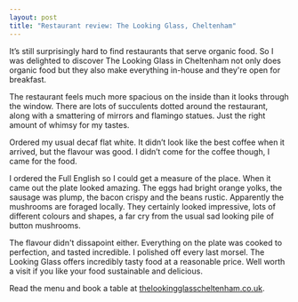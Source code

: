 ```yaml
---
layout: post
title: "Restaurant review: The Looking Glass, Cheltenham"
---
```


It’s still surprisingly hard to find restaurants that serve organic food. So I was delighted to discover The Looking Glass in Cheltenham not only does organic food but they also make everything in-house and they're open for breakfast.

The restaurant feels much more spacious on the inside than it looks through the window. There are lots of succulents dotted around the restaurant, along with a smattering of mirrors and flamingo statues. Just the right amount of whimsy for my tastes.

Ordered my usual decaf flat white. It didn’t look like the best coffee when it arrived, but the flavour was good. I didn’t come for the coffee though, I came for the food.

I ordered the Full English so I could get a measure of the place. When it came out the plate looked amazing. The eggs had bright orange yolks, the sausage was plump, the bacon crispy and the beans rustic. Apparently the mushrooms are foraged locally. They certainly looked impressive, lots of different colours and shapes, a far cry from the usual sad looking pile of button mushrooms.

The flavour didn't dissapoint either. Everything on the plate was cooked to perfection, and tasted incredible. I polished off every last morsel. The Looking Glass offers incredibly tasty food at a reasonable price. Well worth a visit if you like your food sustainable and delicious.

Read the menu and book a table at [thelookingglasscheltenham.co.uk](https://thelookingglasscheltenham.co.uk/).
